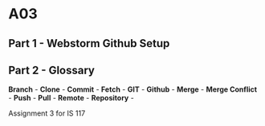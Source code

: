 # A03

## Part 1 - Webstorm Github Setup

## Part 2 - Glossary

**Branch** -
**Clone** - 
**Commit** - 
**Fetch** -
**GIT** -
**Github** -
**Merge** -
**Merge Conflict** - 
**Push** - 
**Pull** - 
**Remote** - 
**Repository** - 

Assignment 3 for IS 117
